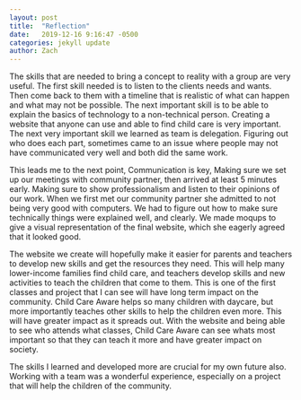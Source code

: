 ```yaml
---
layout: post
title:  "Reflection"
date:   2019-12-16 9:16:47 -0500
categories: jekyll update
author: Zach
---
```

The skills that are needed to bring a concept to reality with a group are very useful. The first skill needed is to listen to the clients needs and wants. Then come back to them with a timeline that is realistic of what can happen and what may not be possible. The next important skill is to be able to explain the basics of technology to a non-technical person. Creating a website that anyone can use and able to find child care is very important. The next very important skill we learned as team is delegation. Figuring out who does each part, sometimes came to an issue where people may not have communicated very well and both did the same work.

This leads me to the next point, Communication is key, Making sure we set up our meetings with community partner, then arrived at least 5 minutes early. Making sure to show professionalism and listen to their opinions of our work. When we first met our community partner she admitted to not being very good with computers. We had to figure out how to make sure technically things were explained well, and clearly. We made moqups to give a visual representation of the final website, which she eagerly agreed that it looked good.

The website we create will hopefully make it easier for parents and teachers to develop new skills and get the resources they need. This will help many lower-income families find child care, and teachers develop skills and new activities to teach the children that come to them. This is one of the first classes and project that I can see will have long term impact on the community. Child Care Aware helps so many children with daycare, but more importantly teaches other skills to help the children even more. This will have greater impact as it spreads out. With the website and being able to see who attends what classes, Child Care Aware can see whats most important so that they can teach it more and have greater impact on society.

The skills I learned and developed more are crucial for my own future also. Working with a team was a wonderful experience, especially on a project that will help the children of the community.
